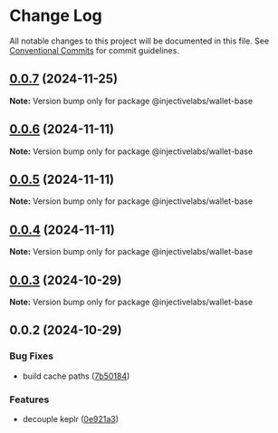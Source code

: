 # Change Log

All notable changes to this project will be documented in this file.
See [Conventional Commits](https://conventionalcommits.org) for commit guidelines.

## [0.0.7](https://github.com/InjectiveLabs/injective-ts/compare/@injectivelabs/wallet-base@0.0.7-beta.4...@injectivelabs/wallet-base@0.0.7) (2024-11-25)

**Note:** Version bump only for package @injectivelabs/wallet-base





## [0.0.6](https://github.com/InjectiveLabs/injective-ts/compare/@injectivelabs/wallet-base@0.0.5...@injectivelabs/wallet-base@0.0.6) (2024-11-11)

**Note:** Version bump only for package @injectivelabs/wallet-base





## [0.0.5](https://github.com/InjectiveLabs/injective-ts/compare/@injectivelabs/wallet-base@0.0.4...@injectivelabs/wallet-base@0.0.5) (2024-11-11)

**Note:** Version bump only for package @injectivelabs/wallet-base





## [0.0.4](https://github.com/InjectiveLabs/injective-ts/compare/@injectivelabs/wallet-base@0.0.4-beta.6...@injectivelabs/wallet-base@0.0.4) (2024-11-11)

**Note:** Version bump only for package @injectivelabs/wallet-base





## [0.0.3](https://github.com/InjectiveLabs/injective-ts/compare/@injectivelabs/wallet-base@0.0.3-beta.0...@injectivelabs/wallet-base@0.0.3) (2024-10-29)

**Note:** Version bump only for package @injectivelabs/wallet-base





## 0.0.2 (2024-10-29)


### Bug Fixes

* build cache paths ([7b50184](https://github.com/InjectiveLabs/injective-ts/commit/7b5018431d970bfb00d022878fbf7994e4878e72))


### Features

* decouple keplr ([0e921a3](https://github.com/InjectiveLabs/injective-ts/commit/0e921a32892ef288ffe074e024250406f0fd78ad))
